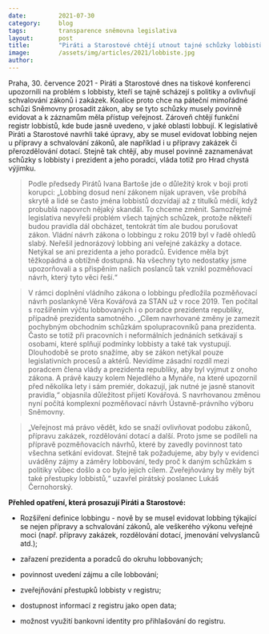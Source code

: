 ```yaml
---
date:         2021-07-30
category:     blog
tags:         transparence sněmovna legislativa
layout:       post
title:        "Piráti a Starostové chtějí utnout tajné schůzky lobbistů s politiky, prezidentem i jeho poradci"
image:        /assets/img/articles/2021/lobbiste.jpg
author:       
---
```



Praha, 30. července 2021 - Piráti a Starostové dnes na tiskové konferenci upozornili na problém s lobbisty, kteří se tajně scházejí s politiky a ovlivňují schvalování zákonů i zakázek. Koalice proto chce na páteční mimořádné schůzi Sněmovny prosadit zákon, aby se tyto schůzky musely povinně evidovat a k záznamům měla přístup veřejnost. Zároveň chtějí funkční registr lobbistů, kde bude jasně uvedeno, v jaké oblasti lobbují. K legislativě Piráti a Starostové navrhli také úpravy, aby se musel evidovat lobbing nejen u přípravy a schvalování zákonů, ale například i u přípravy zakázek či přerozdělování dotací. Stejně tak chtějí, aby musel povinně zaznamenávat schůzky s lobbisty i prezident a jeho poradci, vláda totiž pro Hrad chystá výjimku.

> Podle předsedy Pirátů Ivana Bartoše jde o důležitý krok v boji proti korupci: „Lobbing dosud není zákonem nijak upraven, vše probíhá skrytě a lidé se často jména lobbistů dozvídají až z titulků médií, když probublá napovrch nějaký skandál. To chceme změnit. Samozřejmě legislativa nevyřeší problém všech tajných schůzek, protože někteří budou pravidla dál obcházet, tentokrát tím ale budou porušovat zákon. Vládní návrh zákona o lobbingu z roku 2019 byl v řadě ohledů slabý. Neřešil jednorázový lobbing ani veřejné zakázky a dotace. Netýkal se ani prezidenta a jeho poradců. Evidence měla být těžkopádná a obtížně dostupná. Na všechny tyto nedostatky jsme upozorňovali a s přispěním našich poslanců tak vznikl pozměňovací návrh, který tyto věci řeší.“

> V rámci doplnění vládního zákona o lobbingu předložila pozměňovací návrh poslankyně Věra Kovářová za STAN už v roce 2019. Ten počítal s rozšířením výčtu lobbovaných i o poradce prezidenta republiky, případně prezidenta samotného. „Cílem navrhované změny je zamezit pochybným obchodním schůzkám spolupracovníků pana prezidenta. Často se totiž při pracovních i neformálních jednáních setkávají s osobami, které splňují podmínky lobbisty a také tak vystupují. Dlouhodobě se proto snažíme, aby se zákon netýkal pouze legislativních procesů a aktérů. Nevidíme zásadní rozdíl mezi poradcem člena vlády a prezidenta republiky, aby byl vyjmut z onoho zákona. A právě kauzy kolem Nejedlého a Mynáře, na které upozornil před několika lety i sám premiér, dokazují, jak nutné je jasně stanovit pravidla,“ objasnila důležitost přijetí Kovářová. S navrhovanou změnou nyní počítá komplexní pozměňovací návrh Ústavně-právního výboru Sněmovny.

> „Veřejnost má právo vědět, kdo se snaží ovlivňovat podobu zákonů, přípravu zakázek, rozdělování dotací a další. Proto jsme se podíleli na přípravě pozměňovacích návrhů, které by zavedly povinnost tato všechna setkání evidovat. Stejně tak požadujeme, aby byly v evidenci uváděny zájmy a záměry lobbování, tedy proč k daným schůzkám s politiky vůbec došlo a co bylo jejich cílem. Zveřejňovány by měly být také přestupky lobbistů,“ uzavřel pirátský poslanec Lukáš Černohorský.

 

**Přehled opatření, která prosazují Piráti a Starostové:**

* Rozšíření definice lobbingu - nově by se musel evidovat lobbing týkající se nejen přípravy a schvalování zákonů, ale veškerého výkonu veřejné moci (např. přípravy zakázek, rozdělování dotací, jmenování velvyslanců atd.);

* zařazení prezidenta a poradců do okruhu lobbovaných;

* povinnost uvedení zájmu a cíle lobbování;

* zveřejňování přestupků lobbisty v registru;

* dostupnost informací z registru jako open data;

* možnost využití bankovní identity pro přihlašování do registru.
